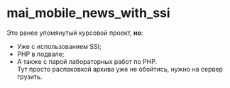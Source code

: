 # mai_mobile_news_with_ssi
Это ранее упомянутый курсовой проект, __но__:
- Уже с использованием SSI;
- PHP в подвале;
- А также с парой лабораторных работ по PHP.  
Тут просто распаковкой архива уже не обойтись, нужно на сервер грузить.
